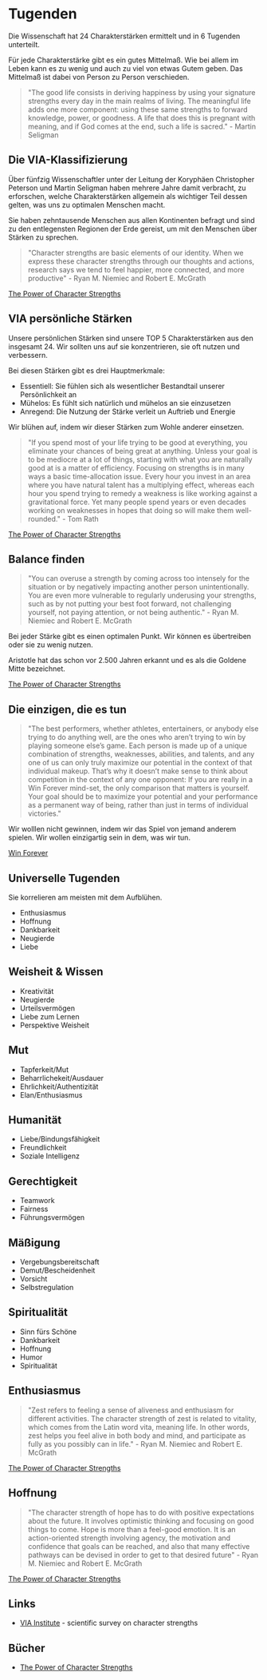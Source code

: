 # Tugenden

Die Wissenschaft hat 24 Charakterstärken ermittelt und in 6 Tugenden unterteilt.

Für jede Charakterstärke gibt es ein gutes Mittelmaß. Wie bei allem im Leben kann es zu wenig und auch zu viel von etwas Gutem geben.
Das Mittelmaß ist dabei von Person zu Person verschieden.

> "The good life consists in deriving happiness by using your signature strengths every day in the main realms of living. The meaningful life adds one more component: using these same strengths to forward knowledge, power, or goodness. A life that does this is pregnant with meaning, and if God comes at the end, such a life is sacred." - Martin Seligman

## Die VIA-Klassifizierung

Über fünfzig Wissenschaftler unter der Leitung der Koryphäen Christopher Peterson und Martin Seligman haben mehrere Jahre damit verbracht, zu erforschen, welche Charakterstärken allgemein als wichtiger Teil dessen gelten, was uns zu optimalen Menschen macht.

Sie haben zehntausende Menschen aus allen Kontinenten befragt und sind zu den entlegensten Regionen der Erde gereist, um mit den Menschen über Stärken zu sprechen.

> "Character strengths are basic elements of our identity. When we express these character strengths through our thoughts and actions, research says we tend to feel happier, more connected, and more productive" - Ryan M. Niemiec and Robert E. McGrath

[The Power of Character Strengths](https://www.goodreads.com/book/show/44526819-the-power-of-character-strengths)

## VIA persönliche Stärken

Unsere persönlichen Stärken sind unsere TOP 5 Charakterstärken aus den insgesamt 24. Wir sollten uns auf sie konzentrieren, sie oft nutzen und verbessern.

Bei diesen Stärken gibt es drei Hauptmerkmale:

- Essentiell: Sie fühlen sich als wesentlicher Bestandtail unserer Persönlichkeit an
- Mühelos: Es fühlt sich natürlich und mühelos an sie einzusetzen
- Anregend: Die Nutzung der Stärke verleit un Auftrieb und Energie

Wir blühen auf, indem wir dieser Stärken zum Wohle anderer einsetzen.

> "If you spend most of your life trying to be good at everything, you eliminate your chances of being great at anything. Unless your goal is to be mediocre at a lot of things, starting with what you are naturally good at is a matter of efficiency. Focusing on strengths is in many ways a basic time-allocation issue. Every hour you invest in an area where you have natural talent has a multiplying effect, whereas each hour you spend trying to remedy a weakness is like working against a gravitational force. Yet many people spend years or even decades working on weaknesses in hopes that doing so will make them well-rounded." - Tom Rath

[The Power of Character Strengths](https://www.goodreads.com/book/show/44526819-the-power-of-character-strengths)

## Balance finden

> "You can overuse a strength by coming across too intensely for the situation or by negatively impacting another person unintentionally. You are even more vulnerable to regularly underusing your strengths, such as by not putting your best foot forward, not challenging yourself, not paying attention, or not being authentic." - Ryan M. Niemiec and Robert E. McGrath

Bei jeder Stärke gibt es einen optimalen Punkt. Wir können es übertreiben oder sie zu wenig nutzen. 

Aristotle hat das schon vor 2.500 Jahren erkannt und es als die Goldene Mitte bezeichnet.

[The Power of Character Strengths](https://www.goodreads.com/book/show/44526819-the-power-of-character-strengths)

## Die einzigen, die es tun

> "The best performers, whether athletes, entertainers, or anybody else trying to do anything well, are the ones who aren’t trying to win by playing someone else’s game. Each person is made up of a unique combination of strengths, weaknesses, abilities, and talents, and any one of us can only truly maximize our potential in the context of that individual makeup. That’s why it doesn’t make sense to think about competition in the context of any one opponent: If you are really in a Win Forever mind-set, the only comparison that matters is yourself. Your goal should be to maximize your potential and your performance as a permanent way of being, rather than just in terms of individual victories."

Wir wolllen nicht gewinnen, indem wir das Spiel von jemand anderem spielen. Wir wollen einzigartig sein in dem, was wir tun.

[Win Forever](https://www.goodreads.com/book/show/8594535-win-forever)

## Universelle Tugenden

Sie korrelieren am meisten mit dem Aufblühen.

- Enthusiasmus
- Hoffnung
- Dankbarkeit
- Neugierde
- Liebe

## Weisheit & Wissen

- Kreativität
- Neugierde
- Urteilsvermögen
- Liebe zum Lernen
- Perspektive Weisheit

## Mut

- Tapferkeit/Mut
- Beharrlichekeit/Ausdauer
- Ehrlichkeit/Authentizität
- Elan/Enthusiasmus

## Humanität

- Liebe/Bindungsfähigkeit
- Freundlichkeit
- Soziale Intelligenz

## Gerechtigkeit

- Teamwork
- Fairness
- Führungsvermögen

## Mäßigung

- Vergebungsbereitschaft
- Demut/Bescheidenheit
- Vorsicht
- Selbstregulation

## Spiritualität

- Sinn fürs Schöne
- Dankbarkeit
- Hoffnung
- Humor
- Spiritualität

## Enthusiasmus

> "Zest refers to feeling a sense of aliveness and enthusiasm for different activities. The character strength of zest is related to vitality, which comes from the Latin word vita, meaning life. In other words, zest helps you feel alive in both body and mind, and participate as fully as you possibly can in life." - Ryan M. Niemiec and Robert E. McGrath

[The Power of Character Strengths](https://www.goodreads.com/book/show/44526819-the-power-of-character-strengths)

## Hoffnung

> "The character strength of hope has to do with positive expectations about the future. It involves optimistic thinking and focusing on good things to come. Hope is more than a feel-good emotion. It is an action-oriented strength involving agency, the motivation and confidence that goals can be reached, and also that many effective pathways can be devised in order to get to that desired future" - Ryan M. Niemiec and Robert E. McGrath

[The Power of Character Strengths](https://www.goodreads.com/book/show/44526819-the-power-of-character-strengths)

## Links

- [VIA Institute](https://www.viacharacter.org) - scientific survey on character strengths

## Bücher

- [The Power of Character Strengths](https://www.goodreads.com/book/show/44526819-the-power-of-character-strengths)
